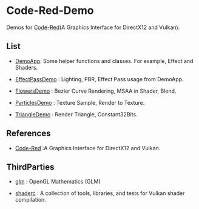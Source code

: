 # Code-Red-Demo

Demos for [Code-Red](https://github.com/LinkClinton/Code-Red/tree/master)(A Graphics Interface for DirectX12 and Vulkan).

## List

- [DemoApp](https://github.com/LinkClinton/Code-Red-Demo/tree/master/Demos/DemoApp): Some helper functions and classes. For example, Effect and Shaders.

- [EffectPassDemo](https://github.com/LinkClinton/Code-Red-Demo/tree/master/Demos/EffectPassDemo) : Lighting, PBR, Effect Pass usage from DemoApp.

- [FlowersDemo](https://github.com/LinkClinton/Code-Red-Demo/tree/master/Demos/FlowersDemo) : Bezier Curve Rendering, MSAA in Shader, Blend.

- [ParticlesDemo](https://github.com/LinkClinton/Code-Red-Demo/tree/master/Demos/ParticlesDemo) : Texture Sample, Render to Texture.

- [TriangleDemo](https://github.com/LinkClinton/Code-Red-Demo/tree/master/Demos/TriangleDemo) : Render Triangle, Constant32Bits.

## References

-  [Code-Red](https://github.com/LinkClinton/Code-Red/tree/master) :A Graphics Interface for DirectX12 and Vulkan.

## ThirdParties

- [glm](https://github.com/g-truc/glm) : OpenGL Mathematics (GLM) 

- [shaderc](https://github.com/google/shaderc) : A collection of tools, libraries, and tests for Vulkan shader compilation.